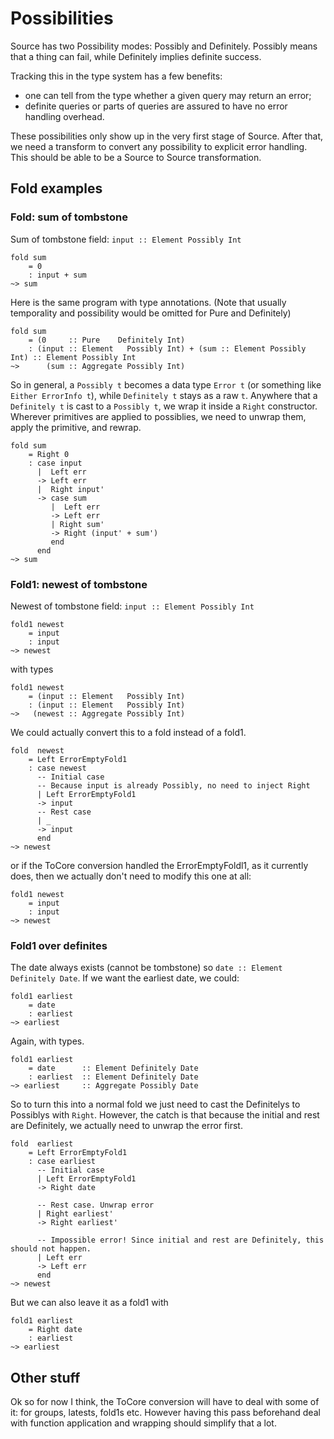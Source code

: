 Possibilities
=============

Source has two Possibility modes: Possibly and Definitely.
Possibly means that a thing can fail, while Definitely implies definite success.

Tracking this in the type system has a few benefits:
- one can tell from the type whether a given query may return an error;
- definite queries or parts of queries are assured to have no error handling overhead.

These possibilities only show up in the very first stage of Source.
After that, we need a transform to convert any possibility to explicit error handling.
This should be able to be a Source to Source transformation.

Fold examples
------------------


### Fold: sum of tombstone

Sum of tombstone field: ``input :: Element Possibly Int``

```
fold sum
    = 0
    : input + sum
~> sum
```

Here is the same program with type annotations.
(Note that usually temporality and possibility would be omitted for Pure and Definitely)

```
fold sum
    = (0     :: Pure    Definitely Int)
    : (input :: Element   Possibly Int) + (sum :: Element Possibly Int) :: Element Possibly Int
~>      (sum :: Aggregate Possibly Int)
```

So in general, a ``Possibly t`` becomes a data type ``Error t`` (or something like ``Either ErrorInfo t``), while ``Definitely t`` stays as a raw ``t``.
Anywhere that a ``Definitely t`` is cast to a ``Possibly t``, we wrap it inside a ``Right`` constructor.
Wherever primitives are applied to possiblies, we need to unwrap them, apply the primitive, and rewrap.

```
fold sum
    = Right 0
    : case input
      |  Left err
      -> Left err
      |  Right input'
      -> case sum
         |  Left err
         -> Left err
         | Right sum'
         -> Right (input' + sum')
         end
      end
~> sum
```

### Fold1: newest of tombstone

Newest of tombstone field: ``input :: Element Possibly Int``

```
fold1 newest
    = input
    : input
~> newest
```

with types

```
fold1 newest
    = (input :: Element   Possibly Int)
    : (input :: Element   Possibly Int)
~>   (newest :: Aggregate Possibly Int)
```

We could actually convert this to a fold instead of a fold1.

```
fold  newest
    = Left ErrorEmptyFold1
    : case newest
      -- Initial case
      -- Because input is already Possibly, no need to inject Right
      | Left ErrorEmptyFold1
      -> input 
      -- Rest case
      | _
      -> input
      end
~> newest
```

or if the ToCore conversion handled the ErrorEmptyFoldl1, as it currently does, then we actually don't need to modify this one at all:

```
fold1 newest
    = input
    : input
~> newest
```


### Fold1 over definites

The date always exists (cannot be tombstone) so ``date :: Element Definitely Date``.
If we want the earliest date, we could:

```
fold1 earliest
    = date
    : earliest
~> earliest
```

Again, with types.

```
fold1 earliest
    = date      :: Element Definitely Date
    : earliest  :: Element Definitely Date
~> earliest     :: Aggregate Possibly Date
```

So to turn this into a normal fold we just need to cast the Definitelys to Possiblys with ``Right``.
However, the catch is that because the initial and rest are Definitely, we actually need to unwrap the error first.
```
fold  earliest
    = Left ErrorEmptyFold1
    : case earliest
      -- Initial case
      | Left ErrorEmptyFold1
      -> Right date

      -- Rest case. Unwrap error
      | Right earliest'
      -> Right earliest'

      -- Impossible error! Since initial and rest are Definitely, this should not happen.
      | Left err
      -> Left err
      end
~> newest
```

But we can also leave it as a fold1 with
```
fold1 earliest
    = Right date
    : earliest
~> earliest
```


Other stuff
-------

Ok so for now I think, the ToCore conversion will have to deal with some of it: for groups, latests, fold1s etc.
However having this pass beforehand deal with function application and wrapping should simplify that a lot.

